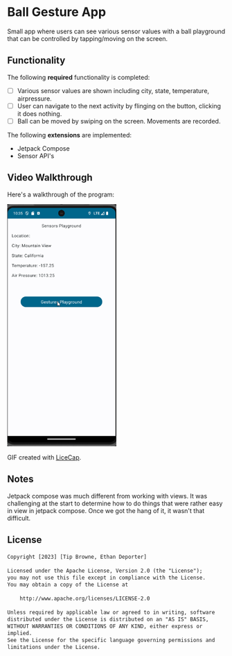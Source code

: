 # Ball Gesture App

Small app where users can see various sensor values with a ball playground that can be controlled by tapping/moving on the screen.

## Functionality 

The following **required** functionality is completed:

* [ ] Various sensor values are shown including city, state, temperature, airpressure.
* [ ] User can navigate to the next activity by flinging on the button, clicking it does nothing.
* [ ] Ball can be moved by swiping on the screen. Movements are recorded.

The following **extensions** are implemented:

* Jetpack Compose
* Sensor API's

## Video Walkthrough

Here's a walkthrough of the program:

<img src='Walkthrough.gif' title='Video Walkthrough' width='50%' alt='Video Walkthrough' />

GIF created with [LiceCap](http://www.cockos.com/licecap/).

## Notes

Jetpack compose was much different from working with views. It was challenging at the start to determine how to do things that were rather easy in view in jetpack compose. Once we got the hang of it, it wasn't that difficult.

## License

    Copyright [2023] [Tip Browne, Ethan Deporter]

    Licensed under the Apache License, Version 2.0 (the "License");
    you may not use this file except in compliance with the License.
    You may obtain a copy of the License at

        http://www.apache.org/licenses/LICENSE-2.0

    Unless required by applicable law or agreed to in writing, software
    distributed under the License is distributed on an "AS IS" BASIS,
    WITHOUT WARRANTIES OR CONDITIONS OF ANY KIND, either express or implied.
    See the License for the specific language governing permissions and
    limitations under the License.

